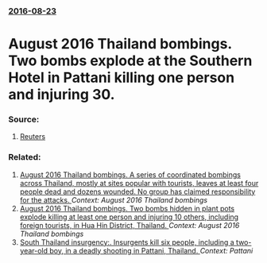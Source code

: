 ### [2016-08-23](/news/2016/08/23/index.md)

# August 2016 Thailand bombings. Two bombs explode at the Southern Hotel in Pattani killing one person and injuring 30. 




### Source:

1. [Reuters](http://www.reuters.com/article/us-thailand-security-blast-idUSKCN10Y2H6)

### Related:

1. [August 2016 Thailand bombings. A series of coordinated bombings across Thailand, mostly at sites popular with tourists, leaves at least four people dead and dozens wounded. No group has claimed responsibility for the attacks. ](/news/2016/08/12/august-2016-thailand-bombings-a-series-of-coordinated-bombings-across-thailand-mostly-at-sites-popular-with-tourists-leaves-at-least-four.md) _Context: August 2016 Thailand bombings_
2. [August 2016 Thailand bombings. Two bombs hidden in plant pots explode killing at least one person and injuring 10 others, including foreign tourists, in Hua Hin District, Thailand. ](/news/2016/08/11/august-2016-thailand-bombings-two-bombs-hidden-in-plant-pots-explode-killing-at-least-one-person-and-injuring-10-others-including-foreign.md) _Context: August 2016 Thailand bombings_
3. [South Thailand insurgency:. Insurgents kill six people, including a two-year-old boy, in a deadly shooting in Pattani, Thailand. ](/news/2013/05/1/south-thailand-insurgency-insurgents-kill-six-people-including-a-two-year-old-boy-in-a-deadly-shooting-in-pattani-thailand.md) _Context: Pattani_
